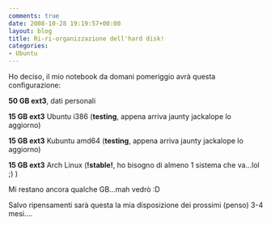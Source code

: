 ```yaml
---
comments: true
date: 2008-10-28 19:19:57+00:00
layout: blog
title: Ri-ri-organizzazione dell'hard disk!
categories:
- Ubuntu
---
```


Ho deciso, il mio notebook da domani pomeriggio avrà questa configurazione:





**50 GB ext3**, dati personali




**15 GB ext3** Ubuntu i386 (**testing**, appena arriva jaunty jackalope lo aggiorno)




**15 GB ext3** Kubuntu amd64 (**testing**, appena arriva jaunty jackalope lo aggiorno)




**15 GB ext3** Arch Linux (**!stable!**, ho bisogno di almeno 1 sistema che va...lol ;) )







Mi restano ancora qualche GB...mah vedrò :D




Salvo ripensamenti sarà questa la mia disposizione dei prossimi (penso) 3-4 mesi....
